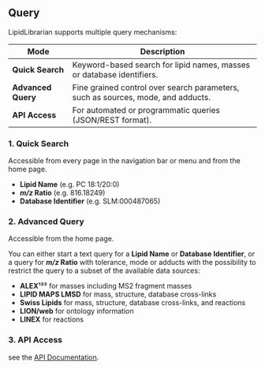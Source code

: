 ## Query

LipidLibrarian supports multiple query mechanisms:

| Mode               | Description                                                                      |
|--------------------|----------------------------------------------------------------------------------|
| **Quick Search**   | Keyword-based search for lipid names, masses or database identifiers.            |
| **Advanced Query** | Fine grained control over search parameters, such as sources, mode, and adducts. |
| **API Access**     | For automated or programmatic queries (JSON/REST format).                        |

### 1. Quick Search

Accessible from every page in the navigation bar or menu and from the home page.

- **Lipid Name** (e.g. PC 18:1/20:0)
- ***m/z* Ratio** (e.g. 816.18249)
- **Database Identifier** (e.g. SLM:000487065)

### 2. Advanced Query

Accessible from the home page.

You can either start a text query for a **Lipid Name** or **Database Identifier**, or a query for ***m/z* Ratio** with tolerance, mode or adducts with the possibility to restrict the query to a subset of the available data sources:

- **ALEX¹²³** for masses including MS2 fragment masses
- **LIPID MAPS LMSD** for mass, structure, database cross-links
- **Swiss Lipids** for mass, structure, database cross-links, and reactions
- **LION/web** for ontology information
- **LINEX** for reactions

### 3. API Access

see the [API Documentation](https://lipidlibrarian.tools.lipidomics.dev/documentation#api).
 
